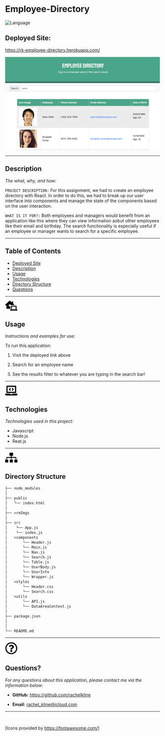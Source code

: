 # Employee-Directory

![Language](https://img.shields.io/static/v1?label=JavaScript&message=language&color=brightgreen)

## Deployed Site:
https://rk-employee-directory.herokuapp.com/


![IMAGE](rmImgs/Directory.png)


---

## Description

  *The what, why, and how:*

`PROJECT DESCRIPTION:` For this assignment, we had to create an employee directory with React. In order to do this, we had to break up our user interface into components and manage the state of the components based on the user interaction.

`WHAT IS IT FOR?:` Both employees and managers would benefit from an application like this where they can view information aobut other employees like their email and birthday. The search functionality is especially useful if an employee or manager wants to search for a specific employee.


  ---


## Table of Contents

  - [Deployed Site](#deployed-site)
  - [Description](#description)
  - [Usage](#usage)
  - [Technologies](#technologies)
  - [Directory Structure](#directory-structure)
  - [Questions](#questions)
 
 ---

<img src = "rmImgs/laptop-house-solid.svg" width="40">


## Usage
  *Instructions and examples for use:*

To run this application:
1. Visit the deployed link above

2. Search for an employee name

3. See the results filter to whatever you are typing in the search bar!

---

<img src = "rmImgs/laptop-code-solid.svg" width="40">


## Technologies
*Technologies used in this project:*
 - Javascript
 - Node.js
 - Reat.js

 ---
 <img src = "rmImgs/sitemap-solid.svg" width="40">

## Directory Structure
```
├── node_modules
│ 
├── public
│   └── index.html   
│
├── >rmImgs
│
├── src
│    └── App.js
│    └── index.js
│   >components
│       └── Header.js
│       └── Main.js
│       └── Nav.js
│       └── Search.js
│       └── Table.js 
│       └── UserBody.js 
│       └── UserInfo
│       └── Wrapper.js 
│   >styles
│       └── Header.css
│       └── Search.css  
│   >utils
│       └── API.js
│       └── DataAreaContext.js
│ 
├── package.json
│ 
│ 
└── README.md
```

---

<img src = "rmImgs/question-circle-regular.svg" width="40">

## Questions?

  *For any questions about this application, please contact me via the information below:*

  * **GitHub:** https://github.com/rachelkline
  
  * **Email:** rachel_kline@icloud.com

---
  <br>

  [Icons provided by https://fontawesome.com/]